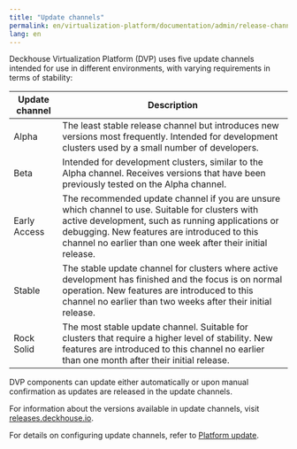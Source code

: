 ```yaml
---
title: "Update channels"
permalink: en/virtualization-platform/documentation/admin/release-channels.html
lang: en
---
```


Deckhouse Virtualization Platform (DVP) uses five update channels intended for use in different environments, with varying requirements in terms of stability:

| Update channel | Description                                                                                                                                                                                                                                                                                          |
| ---------------- |---------------------------------------------------------------------------------------------------------------------------------------------------------------------------------------------------------------------------------------------------------------------------------------------------|
| Alpha            | The least stable release channel but introduces new versions most frequently. Intended for development clusters used by a small number of developers.                                                                                                                            |
| Beta             | Intended for development clusters, similar to the Alpha channel. Receives versions that have been previously tested on the Alpha channel.                                                                                                                                                       |
| Early Access     | The recommended update channel if you are unsure which channel to use. Suitable for clusters with active development, such as running applications or debugging. New features are introduced to this channel no earlier than one week after their initial release. |
| Stable           | The stable update channel for clusters where active development has finished and the focus is on normal operation. New features are introduced to this channel no earlier than two weeks after their initial release.                                                |
| Rock Solid       | The most stable update channel. Suitable for clusters that require a higher level of stability. New features are introduced to this channel no earlier than one month after their initial release.                                                                 |

DVP components can update either automatically or upon manual confirmation as updates are released in the update channels.

For information about the versions available in update channels, visit [releases.deckhouse.io](https://releases.deckhouse.io/).

For details on configuring update channels, refer to [Platform update](./update/update.html).
